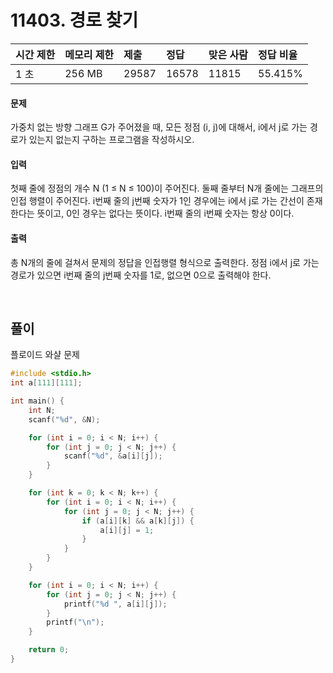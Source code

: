 # 11403. 경로 찾기

| 시간 제한 | 메모리 제한 | 제출  | 정답  | 맞은 사람 | 정답 비율 |
| :-------- | :---------- | :---- | :---- | :-------- | :-------- |
| 1 초      | 256 MB      | 29587 | 16578 | 11815     | 55.415%   |

#### 문제

가중치 없는 방향 그래프 G가 주어졌을 때, 모든 정점 (i, j)에 대해서, i에서 j로 가는 경로가 있는지 없는지 구하는 프로그램을 작성하시오.

#### 입력

첫째 줄에 정점의 개수 N (1 ≤ N ≤ 100)이 주어진다. 둘째 줄부터 N개 줄에는 그래프의 인접 행렬이 주어진다. i번째 줄의 j번째 숫자가 1인 경우에는 i에서 j로 가는 간선이 존재한다는 뜻이고, 0인 경우는 없다는 뜻이다. i번째 줄의 i번째 숫자는 항상 0이다.

#### 출력

총 N개의 줄에 걸쳐서 문제의 정답을 인접행렬 형식으로 출력한다. 정점 i에서 j로 가는 경로가 있으면 i번째 줄의 j번째 숫자를 1로, 없으면 0으로 출력해야 한다.

<br/>

## 풀이

플로이드 와샬 문제

```c++
#include <stdio.h>
int a[111][111];

int main() {
	int N;
	scanf("%d", &N);

	for (int i = 0; i < N; i++) {
		for (int j = 0; j < N; j++) {
			scanf("%d", &a[i][j]);
		}
	}

	for (int k = 0; k < N; k++) {
		for (int i = 0; i < N; i++) {
			for (int j = 0; j < N; j++) {
				if (a[i][k] && a[k][j]) {
					a[i][j] = 1;
				}
			}
		}
	}

	for (int i = 0; i < N; i++) {
		for (int j = 0; j < N; j++) {
			printf("%d ", a[i][j]);
		}
		printf("\n");
	}

	return 0;
}
```
